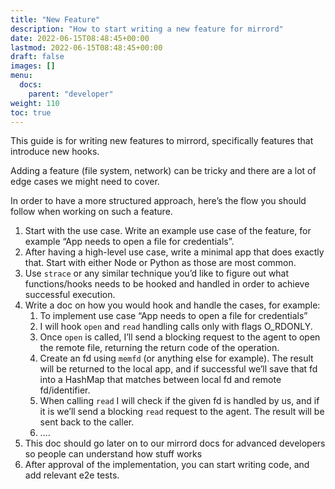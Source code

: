```yaml
---
title: "New Feature"
description: "How to start writing a new feature for mirrord"
date: 2022-06-15T08:48:45+00:00
lastmod: 2022-06-15T08:48:45+00:00
draft: false
images: []
menu:
  docs:
    parent: "developer"
weight: 110
toc: true
---
```


This guide is for writing new features to mirrord, specifically features that introduce new hooks.

Adding a feature (file system, network) can be tricky and there are a lot of edge cases we might need to cover. 

In order to have a more structured approach, here’s the flow you should follow when working on such a feature.

1. Start with the use case. Write an example use case of the feature, for example “App needs to open a file for credentials”.
2. After having a high-level use case, write a minimal app that does exactly that. Start with either Node or Python as those are most common.
3. Use `strace` or any similar technique you’d like to figure out what functions/hooks needs to be hooked and handled in order to achieve successful execution.
4. Write a doc on how you would hook and handle the cases, for example:
    1. To implement use case “App needs to open a file for credentials”
    2. I will hook `open` and `read` handling calls only with flags O_RDONLY.
    3. Once `open` is called, I’ll send a blocking request to the agent to open the remote file, returning the return code of the operation. 
    4. Create an fd using `memfd` (or anything else for example). The result will be returned to the local app, and if successful we’ll save that fd into a HashMap that matches between local fd and remote fd/identifier. 
    5. When calling `read` I will check if the given fd is handled by us, and if it is we’ll send a blocking `read` request to the agent. The result will be sent back to the caller.
    6. ….
5. This doc should go later on to our mirrord docs for advanced developers so people can understand how stuff works
6. After approval of the implementation, you can start writing code, and add relevant e2e tests.